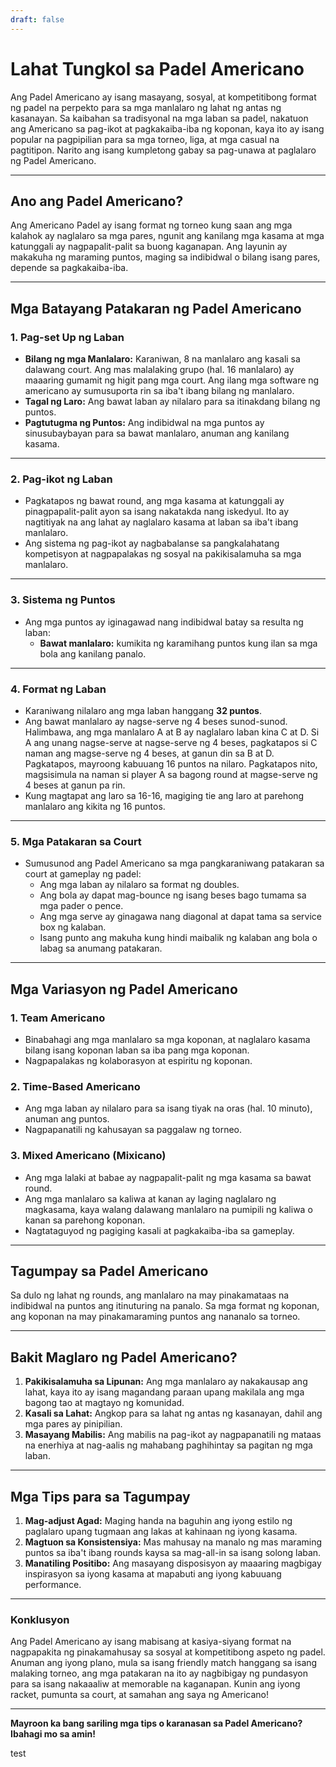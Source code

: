 ```yaml
---
draft: false
---
```

# Lahat Tungkol sa Padel Americano

Ang Padel Americano ay isang masayang, sosyal, at kompetitibong format ng padel na perpekto para sa mga manlalaro ng lahat ng antas ng kasanayan. Sa kaibahan sa tradisyonal na mga laban sa padel, nakatuon ang Americano sa pag-ikot at pagkakaiba-iba ng koponan, kaya ito ay isang popular na pagpipilian para sa mga torneo, liga, at mga casual na pagtitipon. Narito ang isang kumpletong gabay sa pag-unawa at paglalaro ng Padel Americano.

---

## **Ano ang Padel Americano?**

Ang Americano Padel ay isang format ng torneo kung saan ang mga kalahok ay naglalaro sa mga pares, ngunit ang kanilang mga kasama at mga katunggali ay nagpapalit-palit sa buong kaganapan. Ang layunin ay makakuha ng maraming puntos, maging sa indibidwal o bilang isang pares, depende sa pagkakaiba-iba.

---

## **Mga Batayang Patakaran ng Padel Americano**

### **1. Pag-set Up ng Laban**
- **Bilang ng mga Manlalaro:** Karaniwan, 8 na manlalaro ang kasali sa dalawang court. Ang mas malalaking grupo (hal. 16 manlalaro) ay maaaring gumamit ng higit pang mga court. Ang ilang mga software ng americano ay sumusuporta rin sa iba't ibang bilang ng manlalaro.
- **Tagal ng Laro:** Ang bawat laban ay nilalaro para sa itinakdang bilang ng puntos.
- **Pagtutugma ng Puntos:** Ang indibidwal na mga puntos ay sinusubaybayan para sa bawat manlalaro, anuman ang kanilang kasama.

---

### **2. Pag-ikot ng Laban**
- Pagkatapos ng bawat round, ang mga kasama at katunggali ay pinagpapalit-palit ayon sa isang nakatakda nang iskedyul. Ito ay nagtitiyak na ang lahat ay naglalaro kasama at laban sa iba't ibang manlalaro.
- Ang sistema ng pag-ikot ay nagbabalanse sa pangkalahatang kompetisyon at nagpapalakas ng sosyal na pakikisalamuha sa mga manlalaro.

---

### **3. Sistema ng Puntos**
- Ang mga puntos ay iginagawad nang indibidwal batay sa resulta ng laban:
  - **Bawat manlalaro:** kumikita ng karamihang puntos kung ilan sa mga bola ang kanilang panalo.

---

### **4. Format ng Laban**
- Karaniwang nilalaro ang mga laban hanggang **32 puntos**.
- Ang bawat manlalaro ay nagse-serve ng 4 beses sunod-sunod. Halimbawa, ang mga manlalaro A at B ay naglalaro laban kina C at D. Si A ang unang nagse-serve at nagse-serve ng 4 beses, pagkatapos si C naman ang magse-serve ng 4 beses, at ganun din sa B at D. Pagkatapos, mayroong kabuuang 16 puntos na nilaro. Pagkatapos nito, magsisimula na naman si player A sa bagong round at magse-serve ng 4 beses at ganun pa rin.
- Kung magtapat ang laro sa 16-16, magiging tie ang laro at parehong manlalaro ang kikita ng 16 puntos.

---

### **5. Mga Patakaran sa Court**
- Sumusunod ang Padel Americano sa mga pangkaraniwang patakaran sa court at gameplay ng padel:
  - Ang mga laban ay nilalaro sa format ng doubles.
  - Ang bola ay dapat mag-bounce ng isang beses bago tumama sa mga pader o pence.
  - Ang mga serve ay ginagawa nang diagonal at dapat tama sa service box ng kalaban.
  - Isang punto ang makuha kung hindi maibalik ng kalaban ang bola o labag sa anumang patakaran.

---

## **Mga Variasyon ng Padel Americano**

### **1. Team Americano**
- Binabahagi ang mga manlalaro sa mga koponan, at naglalaro kasama bilang isang koponan laban sa iba pang mga koponan.
- Nagpapalakas ng kolaborasyon at espiritu ng koponan.

### **2. Time-Based Americano**
- Ang mga laban ay nilalaro para sa isang tiyak na oras (hal. 10 minuto), anuman ang puntos.
- Nagpapanatili ng kahusayan sa paggalaw ng torneo.

### **3. Mixed Americano (Mixicano)**
- Ang mga lalaki at babae ay nagpapalit-palit ng mga kasama sa bawat round.
- Ang mga manlalaro sa kaliwa at kanan ay laging naglalaro ng magkasama, kaya walang dalawang manlalaro na pumipili ng kaliwa o kanan sa parehong koponan.
- Nagtataguyod ng pagiging kasali at pagkakaiba-iba sa gameplay.

---

## **Tagumpay sa Padel Americano**

Sa dulo ng lahat ng rounds, ang manlalaro na may pinakamataas na indibidwal na puntos ang itinuturing na panalo. Sa mga format ng koponan, ang koponan na may pinakamaraming puntos ang nananalo sa torneo.

---

## **Bakit Maglaro ng Padel Americano?**

1. **Pakikisalamuha sa Lipunan:** Ang mga manlalaro ay nakakausap ang lahat, kaya ito ay isang magandang paraan upang makilala ang mga bagong tao at magtayo ng komunidad.
2. **Kasali sa Lahat:** Angkop para sa lahat ng antas ng kasanayan, dahil ang mga pares ay pinipilian.
3. **Masayang Mabilis:** Ang mabilis na pag-ikot ay nagpapanatili ng mataas na enerhiya at nag-aalis ng mahabang paghihintay sa pagitan ng mga laban.

---

## **Mga Tips para sa Tagumpay**

1. **Mag-adjust Agad:** Maging handa na baguhin ang iyong estilo ng paglalaro upang tugmaan ang lakas at kahinaan ng iyong kasama.
2. **Magtuon sa Konsistensiya:** Mas mahusay na manalo ng mas maraming puntos sa iba't ibang rounds kaysa sa mag-all-in sa isang solong laban.
3. **Manatiling Positibo:** Ang masayang disposisyon ay maaaring magbigay inspirasyon sa iyong kasama at mapabuti ang iyong kabuuang performance.

---

### **Konklusyon**

Ang Padel Americano ay isang mabisang at kasiya-siyang format na nagpapakita ng pinakamahusay sa sosyal at kompetitibong aspeto ng padel. Anuman ang iyong plano, mula sa isang friendly match hanggang sa isang malaking torneo, ang mga patakaran na ito ay nagbibigay ng pundasyon para sa isang nakaaaliw at memorable na kaganapan. Kunin ang iyong racket, pumunta sa court, at samahan ang saya ng Americano!

---

**Mayroon ka bang sariling mga tips o karanasan sa Padel Americano? Ibahagi mo sa amin!**

test